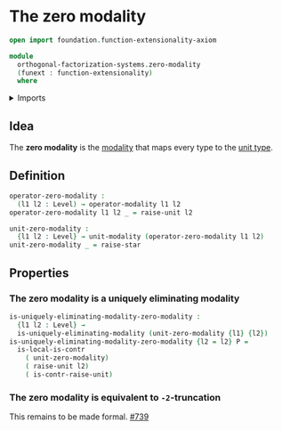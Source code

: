 # The zero modality

```agda
open import foundation.function-extensionality-axiom

module
  orthogonal-factorization-systems.zero-modality
  (funext : function-extensionality)
  where
```

<details><summary>Imports</summary>

```agda
open import foundation.raising-universe-levels-unit-type funext
open import foundation.unit-type
open import foundation.universe-levels

open import orthogonal-factorization-systems.modal-operators funext
open import orthogonal-factorization-systems.types-local-at-maps funext
open import orthogonal-factorization-systems.uniquely-eliminating-modalities funext
```

</details>

## Idea

The **zero modality** is the
[modality](orthogonal-factorization-systems.higher-modalities.md) that maps
every type to the [unit type](foundation.unit-type.md).

## Definition

```agda
operator-zero-modality :
  (l1 l2 : Level) → operator-modality l1 l2
operator-zero-modality l1 l2 _ = raise-unit l2

unit-zero-modality :
  {l1 l2 : Level} → unit-modality (operator-zero-modality l1 l2)
unit-zero-modality _ = raise-star
```

## Properties

### The zero modality is a uniquely eliminating modality

```agda
is-uniquely-eliminating-modality-zero-modality :
  {l1 l2 : Level} →
  is-uniquely-eliminating-modality (unit-zero-modality {l1} {l2})
is-uniquely-eliminating-modality-zero-modality {l2 = l2} P =
  is-local-is-contr
    ( unit-zero-modality)
    ( raise-unit l2)
    ( is-contr-raise-unit)
```

### The zero modality is equivalent to `-2`-truncation

This remains to be made formal.
[#739](https://github.com/UniMath/agda-unimath/issues/739)
